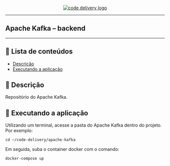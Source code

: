 <p align="center">
  <a href="" rel="noopener">
 <img src="https://user-images.githubusercontent.com/25274156/174645164-1c8de2bd-fd1a-4dd2-bce9-086bc15f467d.png" alt="code delivery logo"></a>
</p>

---

## Apache Kafka – backend

---

## 📝 Lista de conteúdos

- [Descrição](#descricao)
- [Executando a aplicação](#uso)

## 📖 Descrição <a name = "descricao"></a>

Repositório do Apache Kafka.

## 🎈 Executando a aplicação <a name = "uso"></a>

Utilizando um terminal, acesse a pasta do Apache Kafka dentro do projeto. Por exemplo:

```
cd ~/code-delivery/apache-kafka
```

Em seguida, suba o container docker com o comando:

```
docker-compose up
```
